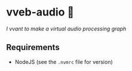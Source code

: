 # vveb-audio 🧛

_I vvant to make a virtual audio processing graph_

## Requirements

- NodeJS (see the `.nvmrc` file for version)
